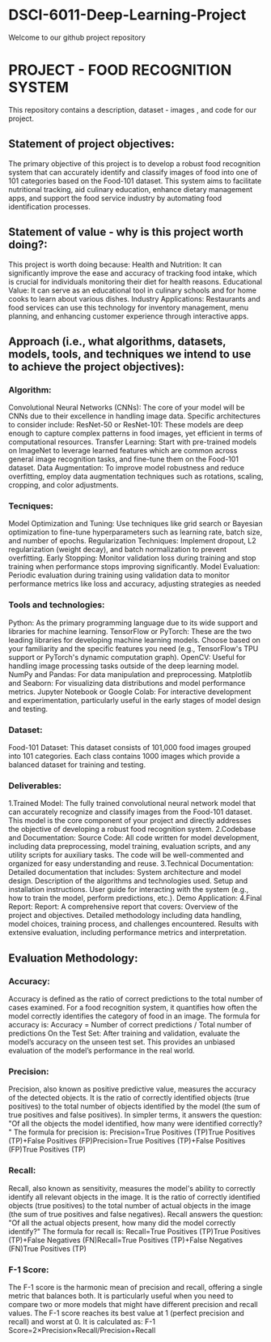 # DSCI-6011-Deep-Learning-Project
Welcome to our github project repository

# PROJECT - FOOD RECOGNITION SYSTEM

This repository contains a description, dataset - images , and code for our project.

## Statement of project objectives:
The primary objective of this project is to develop a robust food recognition system that can accurately identify and classify images of food into one of 101 categories based on the Food-101 dataset. This system aims to facilitate nutritional tracking, aid culinary education, enhance dietary management apps, and support the food service industry by automating food identification processes.

## Statement of value - why is this project worth doing?:
This project is worth doing because:
Health and Nutrition: It can significantly improve the ease and accuracy of tracking food intake, which is crucial for individuals monitoring their diet for health reasons.
Educational Value: It can serve as an educational tool in culinary schools and for home cooks to learn about various dishes.
Industry Applications: Restaurants and food services can use this technology for inventory management, menu planning, and enhancing customer experience through interactive apps.

## Approach (i.e., what algorithms, datasets, models, tools, and techniques we intend to use to achieve the project objectives):
### Algorithm:
Convolutional Neural Networks (CNNs): The core of your model will be CNNs due to their excellence in handling image data. Specific architectures to consider include:
ResNet-50 or ResNet-101: These models are deep enough to capture complex patterns in food images, yet efficient in terms of computational resources.
Transfer Learning: Start with pre-trained models on ImageNet to leverage learned features which are common across general image recognition tasks, and fine-tune them on the Food-101 dataset.
Data Augmentation: To improve model robustness and reduce overfitting, employ data augmentation techniques such as rotations, scaling, cropping, and color adjustments.

### Tecniques:
Model Optimization and Tuning: Use techniques like grid search or Bayesian optimization to fine-tune hyperparameters such as learning rate, batch size, and number of epochs.
Regularization Techniques: Implement dropout, L2 regularization (weight decay), and batch normalization to prevent overfitting.
Early Stopping: Monitor validation loss during training and stop training when performance stops improving significantly.
Model Evaluation: Periodic evaluation during training using validation data to monitor performance metrics like loss and accuracy, adjusting strategies as needed

### Tools and technologies:
Python: As the primary programming language due to its wide support and libraries for machine learning.
TensorFlow or PyTorch: These are the two leading libraries for developing machine learning models. Choose based on your familiarity and the specific features you need (e.g., TensorFlow's TPU support or PyTorch's dynamic computation graph).
OpenCV: Useful for handling image processing tasks outside of the deep learning model.
NumPy and Pandas: For data manipulation and preprocessing.
Matplotlib and Seaborn: For visualizing data distributions and model performance metrics.
Jupyter Notebook or Google Colab: For interactive development and experimentation, particularly useful in the early stages of model design and testing.

### Dataset:
Food-101 Dataset: This dataset consists of 101,000 food images grouped into 101 categories. Each class contains 1000 images which provide a balanced dataset for training and testing.

### Deliverables: 
1.Trained Model:
The fully trained convolutional neural network model that can accurately recognize and classify images from the Food-101 dataset. This model is the core component of your project and directly addresses the objective of developing a robust food recognition system.
2.Codebase and Documentation:
Source Code: All code written for model development, including data preprocessing, model training, evaluation scripts, and any utility scripts for auxiliary tasks. The code will be well-commented and organized for easy understanding and reuse.
3.Technical Documentation: Detailed documentation that includes:
System architecture and model design.
Description of the algorithms and technologies used.
Setup and installation instructions.
User guide for interacting with the system (e.g., how to train the model, perform predictions, etc.).
Demo Application:
4.Final Report:
Report: A comprehensive report that covers:
Overview of the project and objectives.
Detailed methodology including data handling, model choices, training process, and challenges encountered.
Results with extensive evaluation, including performance metrics and interpretation.

## Evaluation Methodology:
### Accuracy:
Accuracy is defined as the ratio of correct predictions to the total number of cases examined. For a food recognition system, it quantifies how often the model correctly identifies the category of food in an image. The formula for accuracy is:
Accuracy = Number of correct predictions / Total number of predictions
On the Test Set: After training and validation, evaluate the model’s accuracy on the unseen test set. This provides an unbiased evaluation of the model’s performance in the real world.

### Precision: 
Precision, also known as positive predictive value, measures the accuracy of the detected objects. It is the ratio of correctly identified objects (true positives) to the total number of objects identified by the model (the sum of true positives and false positives). In simpler terms, it answers the question: "Of all the objects the model identified, how many were identified correctly?
" The formula for precision is: Precision=True Positives (TP)True Positives (TP)+False Positives (FP)Precision=True Positives (TP)+False Positives (FP)True Positives (TP)​

### Recall:
Recall, also known as sensitivity, measures the model's ability to correctly identify all relevant objects in the image. It is the ratio of correctly identified objects (true positives) to the total number of actual objects in the image (the sum of true positives and false negatives). Recall answers the question: "Of all the actual objects present, how many did the model correctly identify?"
The formula for recall is: Recall=True Positives (TP)True Positives (TP)+False Negatives (FN)Recall=True Positives (TP)+False Negatives (FN)True Positives (TP)​

### F-1 Score:
The F-1 score is the harmonic mean of precision and recall, offering a single metric that balances both. It is particularly useful when you need to compare two or more models that might have different precision and recall values. 
The F-1 score reaches its best value at 1 (perfect precision and recall) and worst at 0. It is calculated as: 
F-1 Score=2×Precision×Recall/Precision+Recall


